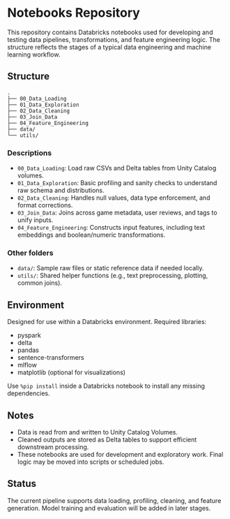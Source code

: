 # Notebooks Repository

This repository contains Databricks notebooks used for developing and testing data pipelines, transformations, and feature engineering logic. The structure reflects the stages of a typical data engineering and machine learning workflow.

## Structure


```text
.
├── 00_Data_Loading
├── 01_Data_Exploration
├── 02_Data_Cleaning
├── 03_Join_Data
├── 04_Feature_Engineering
├── data/
└── utils/
```

### Descriptions

- `00_Data_Loading`: Load raw CSVs and Delta tables from Unity Catalog volumes.
- `01_Data_Exploration`: Basic profiling and sanity checks to understand raw schema and distributions.
- `02_Data_Cleaning`: Handles null values, data type enforcement, and format corrections.
- `03_Join_Data`: Joins across game metadata, user reviews, and tags to unify inputs.
- `04_Feature_Engineering`: Constructs input features, including text embeddings and boolean/numeric transformations.

### Other folders

- `data/`: Sample raw files or static reference data if needed locally.
- `utils/`: Shared helper functions (e.g., text preprocessing, plotting, common joins).

## Environment

Designed for use within a Databricks environment. Required libraries:

- pyspark
- delta
- pandas
- sentence-transformers
- mlflow
- matplotlib (optional for visualizations)

Use `%pip install` inside a Databricks notebook to install any missing dependencies.

## Notes

- Data is read from and written to Unity Catalog Volumes.
- Cleaned outputs are stored as Delta tables to support efficient downstream processing.
- These notebooks are used for development and exploratory work. Final logic may be moved into scripts or scheduled jobs.

## Status

The current pipeline supports data loading, profiling, cleaning, and feature generation. Model training and evaluation will be added in later stages.

